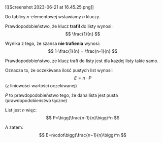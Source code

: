 ![[Screenshot 2023-06-21 at 16.45.25.png]]

Do tablicy $n$-elementowej wstawiamy $n$ kluczy. 

Prawdopodobieństwo, że klucz **trafił** do listy wynosi:
$$
\frac{1}{n}
$$

Wynika z tego, że szansa **nie trafienia** wynosi:
$$
1-\frac{1}{n} = \frac{n-1}{n}
$$

Prawdopodobieństwo, ze klucz trafi do listy jest dla każdej listy takie samo.

Oznacza to, że oczekiwana ilość pustych list wynosi:
$$
E=n\cdot P
$$
(z liniowości wartości oczekiwanej)

$P$ to prawdopodobieństwo tego, że dana lista jest pusta (prawdopodobieństwo łączne)

List jest $n$ więc:
$$
P=\bigg(\frac{n-1}{n}\bigg)^n
$$

A zatem:
$$
E=n\cdot\bigg(\frac{n−1}{n}\bigg)^n
$$